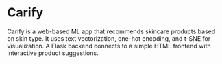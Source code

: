 # Carify
Carify is a web-based ML app that recommends skincare products based on skin type. It uses text vectorization, one-hot encoding, and t-SNE for visualization. A Flask backend connects to a simple HTML frontend with interactive product suggestions.

